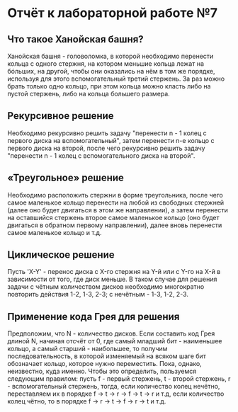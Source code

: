 # Отчёт к лабораторной работе №7

## Что такое Ханойская башня?

Ханойская башня - головоломка, в которой необходимо перенести кольца с одного стержня, на котором меньшие кольца лежат на бóльших, на другой, чтобы они оказались на нём в том же порядке, используя для этого вспомогательный третий стержень. За раз можно брать только одно кольцо, при этом кольца можно класть либо на пустой стержень, либо на кольца большего размера.

## Рекурсивное решение

Необходимо рекурсивно решить задачу "перенести n - 1 колец с первого диска на вспомогательный", затем перенести n-е кольцо с первого диска на второй, после чего рекурсивно решить задачу "перенести n - 1 колец с вспомогательного диска на второй".

## «Треугольное» решение

Необходимо расположить стержни в форме треугольника, после чего самое маленькое кольцо перенести на любой из свободных стержней (далее оно будет двигаться в этом же направлении), а затем перенести на оставшийся стержень второе самое маленькое кольцо (оно будет двигаться в обратном первому направлении), далее вновь перенести самое маленькое кольцо и т.д.

## Циклическое решение

Пусть 'X-Y' - перенос диска с X-го стержня на Y-й или с Y-го на X-й в зависимости от того, где диск меньше. В таком случае для решения задачи с чётным количеством дисков необходимо многократно повторить действия 1-2, 1-3, 2-3; с нечётным - 1-3, 1-2, 2-3.

## Применение кода Грея для решения

Предположим, что N - количество дисков. Если составить код Грея длиной N, начиная отсчёт от 0, где самый младший бит - наименьшее кольцо, а самый старший - наибольшее, то получим последовательность, в которой изменяемый на всяком шаге бит обозначает кольцо, которое нужно переместить. Пока, однако, неизвестно, куда именно. Чтобы это определить, пользуемся следующим правилом: пусть f - первый стержень, t - второй стержень, r - вспомогательный стержень, тогда, если количество колец нечётно, переставляем их в порядке f -> t -> r -> f -> t -> r и т.д, если количество колец чётно, то в порядке f -> r -> t -> f -> r -> t и т.д.